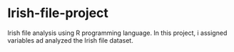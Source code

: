 # Irish-file-project
Irish file analysis using R programming language.
In this project, i assigned variables ad analyzed the Irish file dataset.
